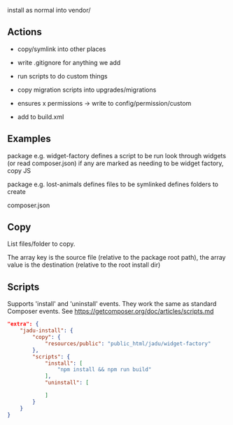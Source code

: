 install as normal into vendor/

Actions
-------
 - copy/symlink into other places
 - write .gitignore for anything we add

 - run scripts to do custom things
 - copy migration scripts into upgrades/migrations
 - ensures x permissions -> write to config/permission/custom
 - add to build.xml

Examples
--------
package e.g. widget-factory
    defines a script to be run
        look through widgets (or read composer.json)
        if any are marked as needing to be widget factory, copy JS


package e.g. lost-animals
    defines files to be symlinked
    defines folders to create



composer.json

Copy
----
List files/folder to copy.

The array key is the source file (relative to the package root path),
the array value is the destination (relative to the root install dir)

Scripts
-------
Supports 'install' and 'uninstall' events.
They work the same as standard Composer events. See https://getcomposer.org/doc/articles/scripts.md


```json
"extra": {
    "jadu-install": {
        "copy": {
            "resources/public": "public_html/jadu/widget-factory"
        },
        "scripts": {
            "install": [
                "npm install && npm run build"
            ],
            "uninstall": [

            ]
        }
    }
}
```
